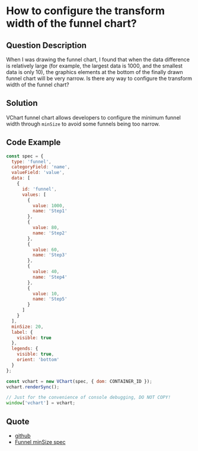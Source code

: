 # How to configure the transform width of the funnel chart?

## Question Description

When I was drawing the funnel chart, I found that when the data difference is relatively large (for example, the largest data is 1000, and the smallest data is only 10), the graphics elements at the bottom of the finally drawn funnel chart will be very narrow. Is there any way to configure the transform width of the funnel chart?

## Solution

VChart funnel chart allows developers to configure the minimum funnel width through `minSize` to avoid some funnels being too narrow.

## Code Example

```javascript livedemo
const spec = {
  type: 'funnel',
  categoryField: 'name',
  valueField: 'value',
  data: [
    {
      id: 'funnel',
      values: [
        {
          value: 1000,
          name: 'Step1'
        },
        {
          value: 80,
          name: 'Step2'
        },
        {
          value: 60,
          name: 'Step3'
        },
        {
          value: 40,
          name: 'Step4'
        },
        {
          value: 10,
          name: 'Step5'
        }
      ]
    }
  ],
  minSize: 20,
  label: {
    visible: true
  },
  legends: {
    visible: true,
    orient: 'bottom'
  }
};

const vchart = new VChart(spec, { dom: CONTAINER_ID });
vchart.renderSync();

// Just for the convenience of console debugging, DO NOT COPY!
window['vchart'] = vchart;
```

## Quote

- [github](https://github.com/VisActor/VChart)
- [Funnel minSize spec](https://visactor.io/vchart/option/funnelChart#minSize)
